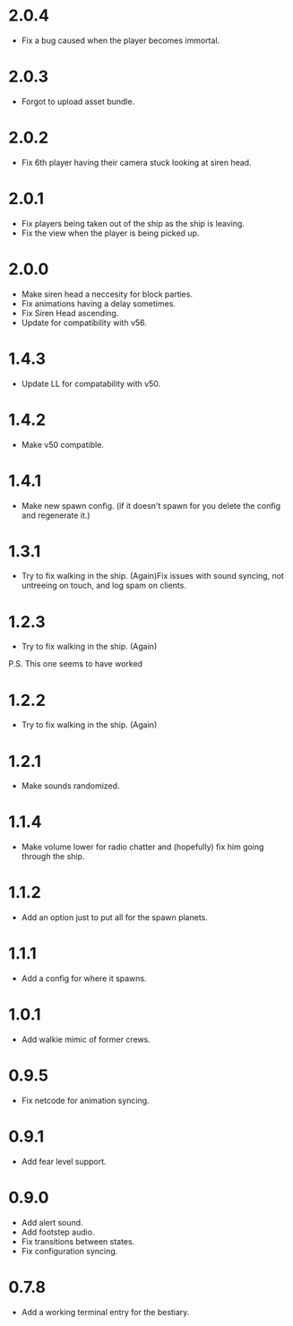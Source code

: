 # 2.0.4

* Fix a bug caused when the player becomes immortal.

# 2.0.3

* Forgot to upload asset bundle.

# 2.0.2

* Fix 6th player having their camera stuck looking at siren head.

# 2.0.1

* Fix players being taken out of the ship as the ship is leaving.
* Fix the view when the player is being picked up.

# 2.0.0

* Make siren head a neccesity for block parties.
* Fix animations having a delay sometimes.
* Fix Siren Head ascending.
* Update for compatibility with v56.

# 1.4.3

* Update LL for compatability with v50.

# 1.4.2

* Make v50 compatible.

# 1.4.1

* Make new spawn config. (if it doesn't spawn for you delete the config and regenerate it.)

# 1.3.1

* Try to fix walking in the ship. (Again)Fix issues with sound syncing, not untreeing on touch, and log spam on clients. 

# 1.2.3

* Try to fix walking in the ship. (Again)

P.S. This one seems to have worked

# 1.2.2

* Try to fix walking in the ship. (Again)

# 1.2.1

* Make sounds randomized.

# 1.1.4

* Make volume lower for radio chatter and (hopefully) fix him going through the ship.

# 1.1.2

* Add an option just to put all for the spawn planets.

# 1.1.1

* Add a config for where it spawns.

# 1.0.1

* Add walkie mimic of former crews.

# 0.9.5

* Fix netcode for animation syncing.

# 0.9.1

* Add fear level support.

# 0.9.0

* Add alert sound.
* Add footstep audio.
* Fix transitions between states.
* Fix configuration syncing.

# 0.7.8

* Add a working terminal entry for the bestiary.